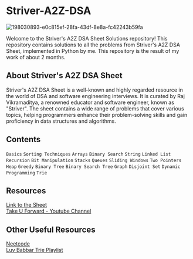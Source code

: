 # Striver-A2Z-DSA
![198030893-e0c815ef-28fa-43df-8e8a-fc42243b59fa](https://github.com/dhruv-yadav-nitj/Striver-A2Z-DSA-Sheet-CPP/assets/97078553/54b50781-66c4-40b3-ad8f-1ce2462c916d)


Welcome to the Striver's A2Z DSA Sheet Solutions repository! This repository contains solutions to all the problems from Striver's A2Z DSA Sheet, implemented in Python by me. This repository is the result of my work of about 2 months.
## About Striver's A2Z DSA Sheet
Striver's A2Z DSA Sheet is a well-known and highly regarded resource in the world of DSA and software engineering interviews. It is curated by Raj Vikramaditya, a renowned educator and software engineer, known as "Striver". The sheet contains a wide range of problems that cover various topics, helping programmers enhance their problem-solving skills and gain proficiency in data structures and algorithms.
## Contents
`Basics` `Sorting Techniques` `Arrays` `Binary Search` `String` `Linked List` `Recursion` `Bit Manipulation` `Stacks` `Queues` `Sliding Windows` `Two Pointers` `Heap` `Greedy` `Binary Tree` `Binary Search Tree` `Graph` `Disjoint Set` `Dynamic Programming` `Trie`
## Resources
[Link to the Sheet](https://takeuforward.org/strivers-a2z-dsa-course/strivers-a2z-dsa-course-sheet-2/) <br>
[Take U Forward - Youtube Channel](https://www.youtube.com/@takeUforward)
## Other Useful Resources
[Neetcode](https://neetcode.io/practice) <br>
[Luv Babbar Trie Playlist](https://www.youtube.com/playlist?list=PLHSc_caTPEnLQbTFFihH96GLykN6MbuJE)
